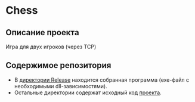 # Chess
## Описание проекта
Игра для двух игроков (через TCP)
## Содержимое репозитория
- В [директории Release](https://github.com/TheImageForceCorrection/ChessProject/tree/main/Release) находится собранная программа (exe-файл с необходимыми dll-зависимостями).
- Остальные директории содержат исходный код [проекта](https://github.com/TheImageForceCorrection/ChessProject).
